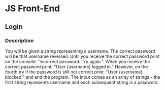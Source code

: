 # JS Front-End

## Login

### Description
You will be given a string representing a username. The correct password will be that username reversed. Until you receive the correct password print on the console: "Incorrect password. Try again.". When you receive the correct password print: "User {username} logged in." 
However, on the fourth try if the password is still not correct print: "User {username} blocked!" and end the program. 
The input comes as an array of strings - the first string represents username and each subsequent string is a password.
